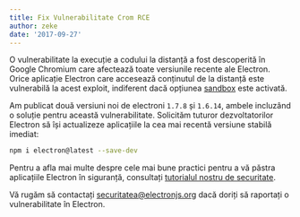 ```yaml
---
title: Fix Vulnerabilitate Crom RCE
author: zeke
date: '2017-09-27'
---
```


O vulnerabilitate la execuție a codului la distanță a fost descoperită în Google Chromium care afectează toate versiunile recente ale Electron. Orice aplicație Electron care accesează conținutul de la distanță este vulnerabilă la acest exploit, indiferent dacă opțiunea [sandbox](https://electronjs.org/docs/api/sandbox-option) este activată.

Am publicat două versiuni noi de electroni `1.7.8` și `1.6.14`, ambele incluzând o soluție pentru această vulnerabilitate. Solicităm tuturor dezvoltatorilor Electron să își actualizeze aplicațiile la cea mai recentă versiune stabilă imediat:

```sh
npm i electron@latest --save-dev
```

Pentru a afla mai multe despre cele mai bune practici pentru a vă păstra aplicațiile Electron în siguranță, consultați [tutorialul nostru de securitate](https://electronjs.org/docs/tutorial/security).

Vă rugăm să contactați securitatea@electronjs.org dacă doriți să raportați o vulnerabilitate în Electron.